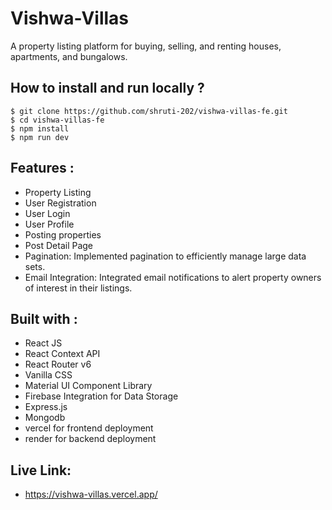 # Vishwa-Villas

A property listing platform for buying, selling, and renting houses, apartments, and bungalows.

## How to install and run locally ?
```
$ git clone https://github.com/shruti-202/vishwa-villas-fe.git
$ cd vishwa-villas-fe
$ npm install
$ npm run dev
```

## Features :
- Property Listing
- User Registration  
- User Login
- User Profile
- Posting properties
- Post Detail Page
- Pagination: Implemented pagination to efficiently manage large data sets.
- Email Integration: Integrated email notifications to alert property owners of interest in their listings.

## Built with :
- React JS
- React Context API
- React Router v6
- Vanilla CSS
- Material UI Component Library
- Firebase Integration for Data Storage
- Express.js
- Mongodb
- vercel for frontend deployment
- render for backend deployment

## Live Link:
- https://vishwa-villas.vercel.app/
